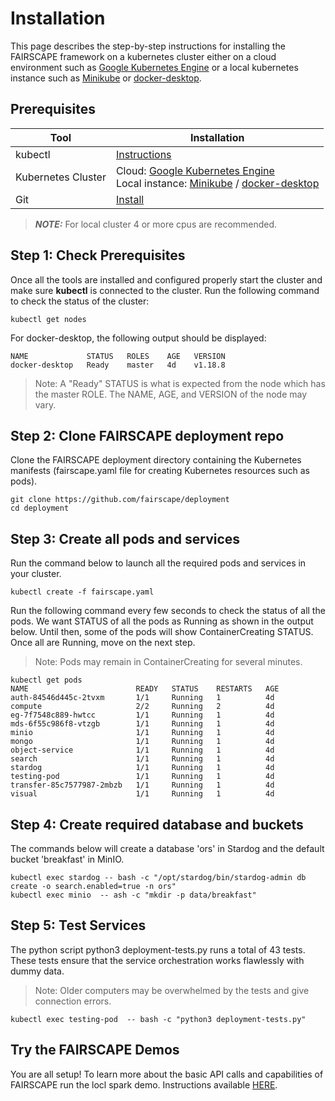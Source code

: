 # Installation

This page describes the step-by-step instructions for installing the FAIRSCAPE framework on a kubernetes cluster either on a cloud environment such as <a href="https://cloud.google.com/kubernetes-engine">Google Kubernetes Engine</a> or a local kubernetes instance such as <a href="https://minikube.sigs.k8s.io/docs/start/">Minikube</a> or <a href="https://www.docker.com/products/docker-desktop">docker-desktop</a>.


## Prerequisites

Tool | Installation
--------- | -------
kubectl | [Instructions](https://kubernetes.io/docs/tasks/tools/install-kubectl/)
Kubernetes Cluster | Cloud: <a href="https://cloud.google.com/kubernetes-engine">Google Kubernetes Engine</a> <br> Local instance: <a href="https://minikube.sigs.k8s.io/docs/start/">Minikube</a> / <a href="https://www.docker.com/products/docker-desktop">docker-desktop</a>
Git | [Install](https://git-scm.com/book/en/v2/Getting-Started-Installing-Git)

> **_NOTE:_**  For local cluster 4 or more cpus are recommended.

## Step 1: Check Prerequisites

Once all the tools are installed and configured properly start the cluster and make sure **kubectl** is connected to the cluster.
Run the following command to check the status of the cluster:

```shell
kubectl get nodes
```

For docker-desktop, the following output should be displayed:
```shell
NAME             STATUS   ROLES    AGE   VERSION
docker-desktop   Ready    master   4d    v1.18.8
```
>Note: A "Ready" STATUS is what is expected from the node which has the master ROLE. The NAME, AGE, and VERSION of the node may vary.

## Step 2: Clone FAIRSCAPE deployment repo

Clone the FAIRSCAPE deployment directory containing the Kubernetes manifests (fairscape.yaml file for creating Kubernetes resources such as pods).


```shell
git clone https://github.com/fairscape/deployment
cd deployment
```

## Step 3: Create all pods and services

Run the command below to launch all the required pods and services in your cluster.

```shell
kubectl create -f fairscape.yaml
```

Run the following command every few seconds to check the status of all the pods. We want STATUS of all the pods as Running as shown in the output below. Until then, some of the pods will show ContainerCreating STATUS. Once all are Running, move on the next step.

> Note: Pods may remain in ContainerCreating for several minutes.

```shell
kubectl get pods
NAME                        READY   STATUS    RESTARTS   AGE
auth-84546d445c-2tvxm       1/1     Running   1          4d
compute                     2/2     Running   2          4d
eg-7f7548c889-hwtcc         1/1     Running   1          4d
mds-6f55c986f8-vtzgb        1/1     Running   1          4d
minio                       1/1     Running   1          4d
mongo                       1/1     Running   1          4d
object-service              1/1     Running   1          4d
search                      1/1     Running   1          4d
stardog                     1/1     Running   1          4d
testing-pod                 1/1     Running   1          4d
transfer-85c7577987-2mbzb   1/1     Running   1          4d
visual                      1/1     Running   1          4d
```


## Step 4: Create required database and buckets

The commands below will create a database 'ors' in Stardog  and the default bucket 'breakfast' in MinIO.

```shell
kubectl exec stardog -- bash -c "/opt/stardog/bin/stardog-admin db create -o search.enabled=true -n ors"
kubectl exec minio  -- ash -c "mkdir -p data/breakfast"
```

## Step 5: Test Services

The python script python3 deployment-tests.py runs a total of 43 tests. These tests ensure that the service orchestration works flawlessly with dummy data. 

> Note: Older computers may be overwhelmed by the tests and give connection errors.

```shell
kubectl exec testing-pod  -- bash -c "python3 deployment-tests.py"
```

## Try the FAIRSCAPE Demos

You are all setup! To learn more about the basic API calls and capabilities of FAIRSCAPE run the locl spark demo. Instructions available [HERE](https://fairscape.github.io/demo/spark-demo.html).
